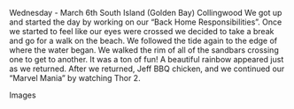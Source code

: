 Wednesday - March 6th
South Island (Golden Bay) Collingwood
We got up and started the day by working on our “Back Home
Responsibilities”. Once we started to feel like our eyes were crossed we
decided to take a break and go for a walk on the beach. We followed
the tide again to the edge of where the water began. We walked the
rim of all of the sandbars crossing one to get to another. It was a ton of
fun! A beautiful rainbow appeared just as we returned.
After we returned, Jeff BBQ chicken, and we continued our “Marvel
Mania” by watching Thor 2.

Images

